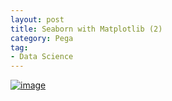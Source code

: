 ```yaml
---
layout: post
title: Seaborn with Matplotlib (2)
category: Pega
tag:
- Data Science
---
```





[![image](https://jehyunlee.github.io/thumbnails/Python-DS/35_s2m2_0.png)](https://jehyunlee.github.io/2020/10/03/Python-DS-35-seaborn_matplotlib2/)
